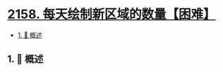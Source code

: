 # [2158. 每天绘制新区域的数量【困难】](https://github.com/Tdahuyou/TNotes.leetcode/tree/main/notes/2158.%20%E6%AF%8F%E5%A4%A9%E7%BB%98%E5%88%B6%E6%96%B0%E5%8C%BA%E5%9F%9F%E7%9A%84%E6%95%B0%E9%87%8F%E3%80%90%E5%9B%B0%E9%9A%BE%E3%80%91)

<!-- region:toc -->

- [1. 📝 概述](#1--概述)

<!-- endregion:toc -->

## 1. 📝 概述
